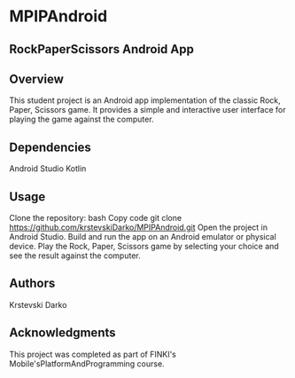 # MPIPAndroid

## RockPaperScissors Android App

## Overview

This student project is an Android app implementation of the classic Rock, Paper, Scissors game. It provides a simple and interactive user interface for playing the game against the computer.

## Dependencies

Android Studio
Kotlin

## Usage

Clone the repository:
bash
Copy code
git clone https://github.com/krstevskiDarko/MPIPAndroid.git
Open the project in Android Studio.
Build and run the app on an Android emulator or physical device.
Play the Rock, Paper, Scissors game by selecting your choice and see the result against the computer.

## Authors

Krstevski Darko

## Acknowledgments

This project was completed as part of FINKI's Mobile'sPlatformAndProgramming course.
